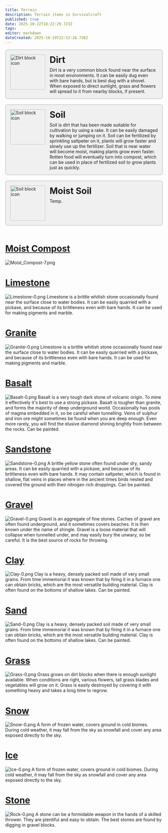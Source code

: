 ```yaml
---
title: Terrain
description: Terrain items in Survivalcraft
published: true
date: 2025-10-22T18:22:29.723Z
tags: 
editor: markdown
dateCreated: 2025-10-19T22:52:26.736Z
---
```


<a href="/Recipaedia/Terrain/Dirt" style="text-decoration: none; color: inherit;">
  <div class="blockquote-container" style="cursor: pointer; border: 2px solid rgba(128, 128, 128, 0.3); border-radius: 8px; padding: 1em; display: flex; align-items: flex-start; background: rgba(128, 128, 128, 0.1);">
    <img src="/blocks-24/dirt-0.png" alt="Dirt block icon"
         style="width: 8em; height: 8em; flex-shrink: 0; margin-right: 1em;">
    <div>
      <strong style="font-size: 2em; display: block; margin-bottom: 0.25em;">Dirt</strong>
      <span>
        Dirt is a very common block found near the surface in most environments.
        It can be easily dug even with bare hands, but is best dug with a shovel.
        When exposed to direct sunlight, grass and flowers will spread to it
        from nearby blocks, if present.
      </span>
    </div>
  </div>
</a>

<a href="/Recipaedia/Terrain/Soil" style="text-decoration: none; color: inherit; padding: 50px">
  <div class="blockquote-container" style="cursor: pointer; border: 2px solid rgba(128, 128, 128, 0.3); border-radius: 8px; padding: 1em; display: flex; align-items: flex-start; background: rgba(128, 128, 128, 0.1);">
    <img src="/blocks-24/Soil-0.png" alt="Soil block icon"
         style="width: 8em; height: 8em; flex-shrink: 0; margin-right: 1em;">
    <div>
      <strong style="font-size: 2em; display: block; margin-bottom: 0.25em;">Soil</strong>
      <span>
        Soil is dirt that has been made suitable for cultivation by using a rake. It can be easily damaged by walking or jumping on it. Soil can be fertilized by sprinkling saltpeter on it, plants will grow faster and slowly use up the fertilizer. Soil that is near water will become moist, making plants grow even faster. Rotten food will eventually turn into compost, which can be used in place of fertilized soil to grow plants just as quickly.
      </span>
    </div>
  </div>
</a>

<a href="/Recipaedia/Terrain/Dirt" style="text-decoration: none; color: inherit; padding: 50px">
  <div class="blockquote-container" style="cursor: pointer; border: 2px solid rgba(128, 128, 128, 0.3); border-radius: 8px; padding: 1em; display: flex; align-items: flex-start; background: rgba(128, 128, 128, 0.1);">
    <img src="/blocks-24/Moist_soil-1.png" alt="Soil block icon"
         style="width: 8em; height: 8em; flex-shrink: 0; margin-right: 1em;">
    <div>
      <strong style="font-size: 2em; display: block; margin-bottom: 0.25em;">Moist Soil</strong>
      <span>
        Temp.
      </span>
    </div>
  </div>
</a>

# [Moist Compost](/Recipaedia/Terrain/Moist_Compost)
![Moist_Compost-7.png](/blocks-24/Moist_Compost-7.png)

# [Limestone](/Recipaedia/Terrain/Limestone)
![Limestone-0.png](/blocks-24/Limestone-0.png)
Limestone is a brittle whitish stone occasionally found near the surface close to water bodies. It can be easily quarried with a pickaxe, and because of its brittleness even with bare hands. It can be used for making pigments and marble.

# [Granite](/Recipaedia/Terrain/Granite)
![Granite-0.png](/blocks-24/Granite-0.png)
Limestone is a brittle whitish stone occasionally found near the surface close to water bodies. It can be easily quarried with a pickaxe, and because of its brittleness even with bare hands. It can be used for making pigments and marble.

# [Basalt](/Recipaedia/Terrain/Basalt)
![Basalt-0.png](/blocks-24/Basalt-0.png)
Basalt is a very tough dark stone of volcanic origin. To mine it effectively it's best to use a strong pickaxe. Basalt is tougher than granite, and forms the majority of deep underground world. Occasionally has pools of magma embedded in it, so be careful when tunnelling. Veins of sulphur and iron ore might sometimes be found when you are deep enough. Even more rarely, you will find the elusive diamond shining brightly from between the rocks. Can be painted.

# [Sandstone](/Recipaedia/Terrain/Sandstone)
![Sandstone-0.png](/blocks-24/Sandstone-0.png)
A brittle yellow stone often found under dry, sandy areas. It can be easily quarried with a pickaxe, and because of its brittleness even with bare hands. It may contain saltpeter, which is found in shallow, flat veins in places where in the ancient times birds nested and covered the ground with their nitrogen rich droppings. Can be painted.

# [Gravel](/Recipaedia/Terrain/Gravel)
![Gravel-0.png](/blocks-24/Gravel-0.png)
Gravel is an aggregate of fine stones. Caches of gravel are often found underground, and it sometimes covers beaches. It is then known under the name of shingle. Gravel is a loose material that will collapse when tunnelled under, and may easily bury the unwary, so be careful. It is the best source of rocks for throwing.

# [Clay](/Recipaedia/Terrain/Moist_Soil)
![Clay-0.png](/blocks-24/Clay-0.png)
Clay is a heavy, densely packed soil made of very small grains. From time immemorial it was known that by firing it in a furnace one can obtain bricks, which are the most versatile building material. Clay is often found on the bottoms of shallow lakes. Can be painted.

# [Sand](/Recipaedia/Terrain/Sand)
![Sand-0.png](/blocks-24/Sand-0.png)
Clay is a heavy, densely packed soil made of very small grains. From time immemorial it was known that by firing it in a furnace one can obtain bricks, which are the most versatile building material. Clay is often found on the bottoms of shallow lakes. Can be painted.

# [Grass](/Recipaedia/Terrain/Grass)
![Grass-0.png](/blocks-24/Grass-0.png)
Grass grows on dirt blocks when there is enough sunlight available. When conditions are right, various flowers, tall grass blades and vegetables will grow on it. Grass is easily destroyed by covering it with something heavy and takes a long time to regrow.

# [Snow](/Recipaedia/Terrain/Snow)
![Snow-0.png](/blocks-24/Snow-0.png)
A form of frozen water, covers ground in cold biomes. During cold weather, it may fall from the sky as snowfall and cover any area exposed directly to the sky.

# [Ice](/Recipaedia/Terrain/Ice)
![Ice-0.png](/blocks-24/Ice-0.png)
A form of frozen water, covers ground in cold biomes. During cold weather, it may fall from the sky as snowfall and cover any area exposed directly to the sky.

# [Stone](/Recipaedia/Terrain/Stone)
![Rock-0.png](/blocks-24/Rock-0.png)
A stone can be a formidable weapon in the hands of a skilled thrower. They are plentiful and easy to obtain. The best stones are found by digging in gravel blocks.